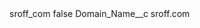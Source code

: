 <?xml version="1.0" encoding="UTF-8"?>
<CustomMetadata xmlns="http://soap.sforce.com/2006/04/metadata" xmlns:xsi="http://www.w3.org/2001/XMLSchema-instance" xmlns:xsd="http://www.w3.org/2001/XMLSchema">
    <label>sroff_com</label>
    <protected>false</protected>
    <values>
        <field>Domain_Name__c</field>
        <value xsi:type="xsd:string">sroff.com</value>
    </values>
</CustomMetadata>
